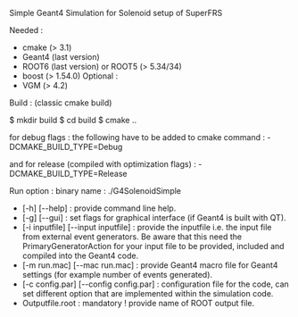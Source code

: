 Simple Geant4 Simulation for Solenoid setup of SuperFRS

Needed : 
* cmake (> 3.1)
* Geant4 (last version)
* ROOT6 (last version) or ROOT5 (> 5.34/34)
* boost (> 1.54.0)
Optional :
* VGM (> 4.2) 

Build : (classic cmake build)

$ mkdir build
$ cd build
$ cmake ..

for debug flags : the following have to be added to cmake command :
-DCMAKE_BUILD_TYPE=Debug

and for release (compiled with optimization flags) :
-DCMAKE_BUILD_TYPE=Release

Run option :
binary name : ./G4SolenoidSimple
* [-h] [--help] : provide command line help.
* [-g] [--gui] : set flags for graphical interface (if Geant4 is built with QT).
* [-i inputfile] [--input inputfile] : provide the inputfile i.e. the input file from external event generators. Be aware that this need the PrimaryGeneratorAction for your input file to be provided, included and compiled into the Geant4 code.
* [-m run.mac] [--mac run.mac] : provide Geant4 macro file for Geant4 settings (for example number of events generated).
* [-c config.par] [--config config.par] : configuration file for the code, can set different option that are implemented within the simulation code.
* Outputfile.root : mandatory ! provide name of ROOT output file. 
